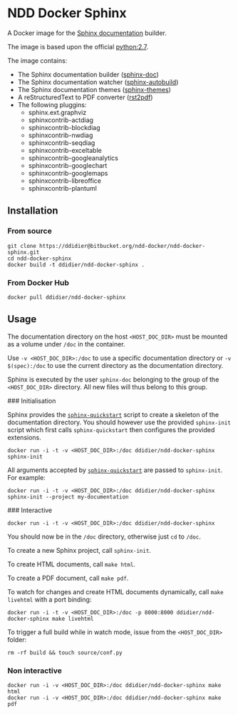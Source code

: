# NDD Docker Sphinx

A Docker image for the [Sphinx documentation](http://sphinx-doc.org) builder.

The image is based upon the official [python:2.7](https://hub.docker.com/_/python/).

The image contains:

- The Sphinx documentation builder ([sphinx-doc](http://sphinx-doc.org))
- The Sphinx documentation watcher ([sphinx-autobuild](https://github.com/GaretJax/sphinx-autobuild))
- The Sphinx documentation themes ([sphinx-themes](http://docs.writethedocs.org/tools/sphinx-themes))
- A reStructuredText to PDF converter ([rst2pdf](https://github.com/rst2pdf/rst2pdf))
- The following pluggins:
    - sphinx.ext.graphviz
    - sphinxcontrib-actdiag
    - sphinxcontrib-blockdiag
    - sphinxcontrib-nwdiag
    - sphinxcontrib-seqdiag
    - sphinxcontrib-exceltable
    - sphinxcontrib-googleanalytics
    - sphinxcontrib-googlechart
    - sphinxcontrib-googlemaps
    - sphinxcontrib-libreoffice
    - sphinxcontrib-plantuml



## Installation

### From source

```
git clone https://ddidier@bitbucket.org/ndd-docker/ndd-docker-sphinx.git
cd ndd-docker-sphinx
docker build -t ddidier/ndd-docker-sphinx .
```

### From Docker Hub

```
docker pull ddidier/ndd-docker-sphinx
```



## Usage

The documentation directory on the host `<HOST_DOC_DIR>` must be mounted as a volume under `/doc` in the container.

Use `-v <HOST_DOC_DIR>:/doc` to use a specific documentation directory or `-v $(spec):/doc` to use the current directory as the documentation directory.

Sphinx is executed by the user `sphinx-doc` belonging to the group of the `<HOST_DOC_DIR>` directory. All new files will thus belong to this group.

### Initialisation

Sphinx provides the [`sphinx-quickstart`](http://sphinx-doc.org/invocation.html) script to create a skeleton of the documentation directory. You should however use the provided `sphinx-init` script which first calls `sphinx-quickstart` then configures the provided extensions.

```
docker run -i -t -v <HOST_DOC_DIR>:/doc ddidier/ndd-docker-sphinx sphinx-init
```

All arguments accepted by [`sphinx-quickstart`](http://sphinx-doc.org/invocation.html) are passed to `sphinx-init`. For example:

```
docker run -i -t -v <HOST_DOC_DIR>:/doc ddidier/ndd-docker-sphinx sphinx-init --project my-documentation
```

### Interactive

```
docker run -i -t -v <HOST_DOC_DIR>:/doc ddidier/ndd-docker-sphinx
```

You should now be in the `/doc` directory, otherwise just `cd` to `/doc`.

To create a new Sphinx project, call `sphinx-init`.

To create HTML documents, call `make html`.

To create a PDF document, call `make pdf`.

To watch for changes and create HTML documents dynamically, call `make livehtml` with a port binding:

```
docker run -i -t -v <HOST_DOC_DIR>:/doc -p 8000:8000 ddidier/ndd-docker-sphinx make livehtml
```

To trigger a full build while in watch mode, issue from the `<HOST_DOC_DIR>` folder:

```
rm -rf build && touch source/conf.py
```

### Non interactive

```
docker run -i -v <HOST_DOC_DIR>:/doc ddidier/ndd-docker-sphinx make html
docker run -i -v <HOST_DOC_DIR>:/doc ddidier/ndd-docker-sphinx make pdf
```
